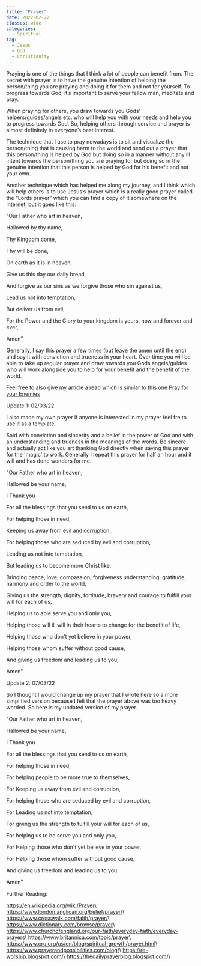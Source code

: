 ```yaml
---
title: "Prayer"
date: 2022-02-22
classes: wide
categories:
  - Spiritual 
tag:
  - Jesus
  - God
  - Christianity
---
```



Praying is one of the things that I think a lot of people can benefit from. The secret with prayer is to have the genuine intention of helping the person/thing you are praying and doing it for them and not for yourself. To progress towards God, it’s important to serve your fellow man, meditate and pray. 

When praying for others, you draw towards you Gods’ helpers/guides/angels etc. who will help you with your needs and help you to progress towards God. So, helping others through service and prayer is almost definitely in everyone’s best interest.

The technique that I use to pray nowadays is to sit and visualize the person/thing that is causing harm to the world and send out a prayer that this person/thing is helped by God but doing so in a manner without any ill intent towards the person/thing you are praying for but doing so in the genuine intention that this person is helped by God for his benefit and not your own.

Another technique which has helped me along my journey, and I think which will help others is to use Jesus’s prayer which is a really good prayer called the “Lords prayer” which you can find a copy of it somewhere on the internet, but it goes like this:

“Our Father who art in heaven,

Hallowed by thy name,

Thy Kingdom come,

Thy will be done,

On earth as it is in heaven,

Give us this day our daily bread,

And forgive us our sins as we forgive those who sin against us,

Lead us not into temptation,

But deliver us from evil,

For the Power and the Glory to your kingdom is yours, now and forever and ever,

Amen”

Generally, I say this prayer a few times (but leave the amen until the end) and say it with conviction and trueness in your heart. Over time you will be able to take up regular prayer and draw towards you Gods angels/guides who will work alongside you to help for your benefit and the benefit of the world.

Feel free to also give my article a read which is similar to this one [Pray for your Enemies](https://lovehumanity.gitlab.io/spiritual/Pray-For-Your-Enemies/)

Update 1: 02/03/22

I also made my own prayer if anyone is interested in my prayer feel fre to use it as a template.

Said with conviction and sincerity and a belief in the power of God and with an understanding and trueness in the meanings of the words. Be sincere and actually act like you art thanking God directly when saying this prayer for the 'magic' to work. Generally I repeat this prayer for half an hour and it will and has done wonders for me.

"Our Father who art in heaven,

Hallowed be your name,

I Thank you 

For all the blessings that you send to us on earth,

For helping those in need,

Keeping us away from evil and corruption, 

For helping those who are seduced by evil and corruption,

Leading us not into temptation,

But leading us to become more Christ like,

Bringing peace, love, compassion, forgiveness understanding, gratitude, harmony and order to the world,

Giving us the strength, dignity, fortitude, bravery and courage to fulfill your will for each of us,

Helping us to able serve you and only you,

Helping those will ill will in their hearts to change for the benefit of life,

Helping those who don't yet believe in your power,

Helping those whom suffer without good cause,

And giving us freedom and leading us to you,

Amen"

Update 2: 07/03/22

So I thought I would change up my prayer that I wrote here so a more simplified version because I felt that the prayer above was too heavy worded. So here is my updated version of my prayer.

"Our Father who art in heaven,

Hallowed be your name,

I Thank you 

For all the blessings that you send to us on earth,

For helping those in need,

For helping people to be more true to themselves,

For Keeping us away from evil and corruption, 

For helping those who are seduced by evil and corruption,

For Leading us not into temptation,

For giving us the strength to fulfill your will for each of us,

For helping us to be serve you and only you,

For Helping those who don't yet believe in your power,

For Helping those whom suffer without good cause,

And giving us freedom and leading us to you,

Amen"

Further Reading:

<https://en.wikipedia.org/wiki/Prayer>\\
<https://www.london.anglican.org/belief/prayer/>\\
<https://www.crosswalk.com/faith/prayer/>\\
<https://www.dictionary.com/browse/prayer>\\	
<https://www.churchofengland.org/our-faith/everyday-faith/everyday-prayers>\\
<https://www.britannica.com/topic/prayer>\\
<https://www.cru.org/us/en/blog/spiritual-growth/prayer.html>\\
<https://www.prayerandpossibilities.com/blog/>\\
<https://re-worship.blogspot.com/>\\
<https://thedailyprayerblog.blogspot.com/>\\


